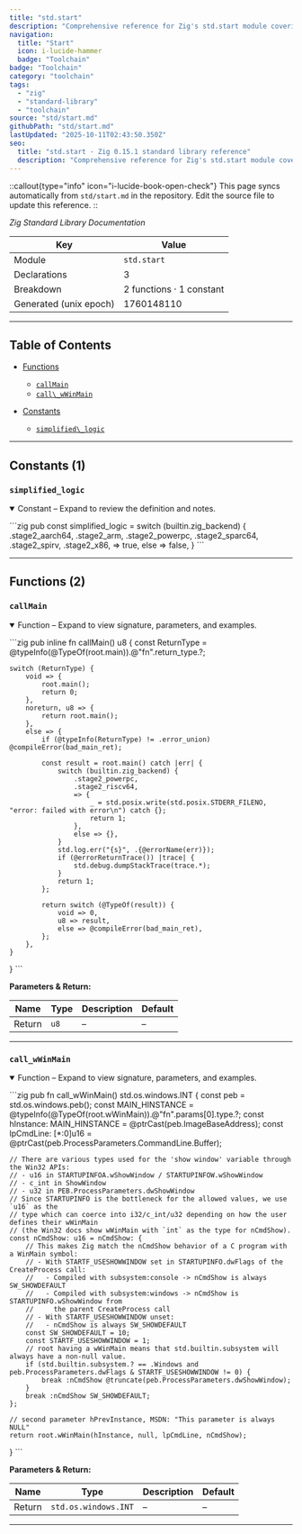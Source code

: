 ```yaml
---
title: "std.start"
description: "Comprehensive reference for Zig's std.start module covering build coordination, targets, and binary tooling."
navigation:
  title: "Start"
  icon: i-lucide-hammer
  badge: "Toolchain"
badge: "Toolchain"
category: "toolchain"
tags:
  - "zig"
  - "standard-library"
  - "toolchain"
source: "std/start.md"
githubPath: "std/start.md"
lastUpdated: "2025-10-11T02:43:50.350Z"
seo:
  title: "std.start · Zig 0.15.1 standard library reference"
  description: "Comprehensive reference for Zig's std.start module covering build coordination, targets, and binary tooling."
---
```

::callout{type="info" icon="i-lucide-book-open-check"}
This page syncs automatically from `std/start.md` in the repository. Edit the source file to update this reference.
::

*Zig Standard Library Documentation*

| Key | Value |
| --- | --- |
| Module | `std.start` |
| Declarations | 3 |
| Breakdown | 2 functions · 1 constant |
| Generated (unix epoch) | 1760148110 |

---

## Table of Contents

- [Functions](#functions)
  - [`callMain`](#fn-callmain)
  - [`call\_wWinMain`](#fn-call-wwinmain)

- [Constants](#constants)
  - [`simplified\_logic`](#const-simplified-logic)

---

## Constants (1)

### <a id="const-simplified-logic"></a>`simplified_logic`

<details class="declaration-card" open>
<summary>Constant – Expand to review the definition and notes.</summary>

\`\`\`zig
pub const simplified_logic = switch (builtin.zig_backend) {
    .stage2_aarch64,
    .stage2_arm,
    .stage2_powerpc,
    .stage2_sparc64,
    .stage2_spirv,
    .stage2_x86,
    => true,
    else => false,
}
\`\`\`

</details>

---

## Functions (2)

### <a id="fn-callmain"></a>`callMain`

<details class="declaration-card" open>
<summary>Function – Expand to view signature, parameters, and examples.</summary>

\`\`\`zig
pub inline fn callMain() u8 {
    const ReturnType = @typeInfo(@TypeOf(root.main)).@"fn".return_type.?;

    switch (ReturnType) {
        void => {
            root.main();
            return 0;
        },
        noreturn, u8 => {
            return root.main();
        },
        else => {
            if (@typeInfo(ReturnType) != .error_union) @compileError(bad_main_ret);

            const result = root.main() catch |err| {
                switch (builtin.zig_backend) {
                    .stage2_powerpc,
                    .stage2_riscv64,
                    => {
                        _ = std.posix.write(std.posix.STDERR_FILENO, "error: failed with error\n") catch {};
                        return 1;
                    },
                    else => {},
                }
                std.log.err("{s}", .{@errorName(err)});
                if (@errorReturnTrace()) |trace| {
                    std.debug.dumpStackTrace(trace.*);
                }
                return 1;
            };

            return switch (@TypeOf(result)) {
                void => 0,
                u8 => result,
                else => @compileError(bad_main_ret),
            };
        },
    }
}
\`\`\`

**Parameters & Return:**

| Name | Type | Description | Default |
|------|------|-------------|---------|
| Return | `u8` | – | – |

</details>

---

### <a id="fn-call-wwinmain"></a>`call_wWinMain`

<details class="declaration-card" open>
<summary>Function – Expand to view signature, parameters, and examples.</summary>

\`\`\`zig
pub fn call_wWinMain() std.os.windows.INT {
    const peb = std.os.windows.peb();
    const MAIN_HINSTANCE = @typeInfo(@TypeOf(root.wWinMain)).@"fn".params[0].type.?;
    const hInstance: MAIN_HINSTANCE = @ptrCast(peb.ImageBaseAddress);
    const lpCmdLine: [*:0]u16 = @ptrCast(peb.ProcessParameters.CommandLine.Buffer);

    // There are various types used for the 'show window' variable through the Win32 APIs:
    // - u16 in STARTUPINFOA.wShowWindow / STARTUPINFOW.wShowWindow
    // - c_int in ShowWindow
    // - u32 in PEB.ProcessParameters.dwShowWindow
    // Since STARTUPINFO is the bottleneck for the allowed values, we use `u16` as the
    // type which can coerce into i32/c_int/u32 depending on how the user defines their wWinMain
    // (the Win32 docs show wWinMain with `int` as the type for nCmdShow).
    const nCmdShow: u16 = nCmdShow: {
        // This makes Zig match the nCmdShow behavior of a C program with a WinMain symbol:
        // - With STARTF_USESHOWWINDOW set in STARTUPINFO.dwFlags of the CreateProcess call:
        //   - Compiled with subsystem:console -> nCmdShow is always SW_SHOWDEFAULT
        //   - Compiled with subsystem:windows -> nCmdShow is STARTUPINFO.wShowWindow from
        //     the parent CreateProcess call
        // - With STARTF_USESHOWWINDOW unset:
        //   - nCmdShow is always SW_SHOWDEFAULT
        const SW_SHOWDEFAULT = 10;
        const STARTF_USESHOWWINDOW = 1;
        // root having a wWinMain means that std.builtin.subsystem will always have a non-null value.
        if (std.builtin.subsystem.? == .Windows and peb.ProcessParameters.dwFlags & STARTF_USESHOWWINDOW != 0) {
            break :nCmdShow @truncate(peb.ProcessParameters.dwShowWindow);
        }
        break :nCmdShow SW_SHOWDEFAULT;
    };

    // second parameter hPrevInstance, MSDN: "This parameter is always NULL"
    return root.wWinMain(hInstance, null, lpCmdLine, nCmdShow);
}
\`\`\`

**Parameters & Return:**

| Name | Type | Description | Default |
|------|------|-------------|---------|
| Return | `std.os.windows.INT` | – | – |

</details>

---
